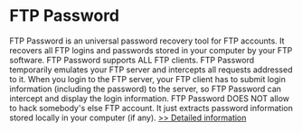 # FTP Password
FTP Password is an universal password recovery tool for FTP accounts. It recovers all FTP logins and passwords stored in your computer by your FTP software. FTP Password supports ALL FTP clients. FTP Password temporarily emulates your FTP server and intercepts all requests addressed to it. When you login to the FTP server, your FTP client has to submit login information (including the password) to the server, so FTP Password can intercept and display the login information.
FTP Password DOES NOT allow to hack somebody's else FTP account. It just extracts password information stored locally in your computer (if any).
[>> Detailed information](https://secure.shareit.com/shareit/product.html?productid=300061784&affiliateid=200057808)